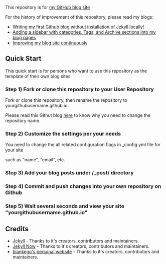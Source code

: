 This repository is for [my GitHub blog site](http://kunxuj.github.io/) 

For the history of improvement of this repository, please read my blogs: 
   - [Writing my first Github blog without installation of Jekyll locally!](http://kunxuj.github.io/my-first-blog/)
   - [Adding a sidebar with categories, Tags, and Archive sections into my blog pages](http://kunxuj.github.io/add-a-sidebar-in-my-blog-pages/) 
   - [Improving my blog site continuously](http://kunxuj.github.io/some-thoughts-about-improvement-of-my-blog-site/)

## Quick Start 

This quick start is for persons who want to use this repository as the template of their own blog sites

### Step 1) Fork or clone this repository to your User Repository

Fork or clone this repository, then rename the repository to yourgithubusername.github.io.

Please read this Githut blog [here](https://help.github.com/articles/user-organization-and-project-pages) to know why you need to change the repository name.


### Step 2) Customize the settings per your needs

You need to change the all related configuration flags in _config.yml file for your site

such as "name", "email", etc.

  
### Step 3) Add your blog posts under /_post/ directory


### Step 4) Commit and push changes into your own repository on Github 

### Step 5) Wait several seconds and view your site "yourgithubusername.github.io"


## Credits

- [Jekyll](https://github.com/jekyll/jekyll) - Thanks to it's creators, contributors and maintainers.
- [Jekyll Now](https://github.com/barryclark/jekyll-now) - Thanks to it's creators, contributors and maintainers.
- [blankego's personal website](https://github.com/blankego/blankego.github.com) - Thanks to it's creators, contributors and maintainers.

